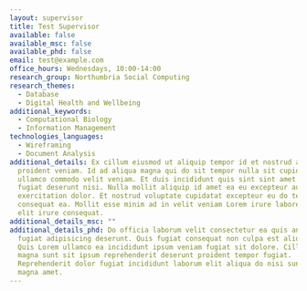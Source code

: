 ```yaml
---
layout: supervisor
title: Test Supervisor
available: false
available_msc: false
available_phd: false
email: test@example.com
office_hours: Wednesdays, 10:00-14:00
research_group: Northumbria Social Computing
research_themes:
  - Database
  - Digital Health and Wellbeing
additional_keywords:
  - Computational Biology
  - Information Management
technologies_languages:
  - Wireframing
  - Document Analysis
additional_details: Ex cillum eiusmod ut aliquip tempor id et nostrud anim
  proident veniam. Id ad aliqua magna qui do sit tempor nulla sit cupidatat
  ullamco commodo velit veniam. Et duis incididunt quis sint sint amet duis
  fugiat deserunt nisi. Nulla mollit aliquip id amet ea eu excepteur aute minim
  exercitation dolor. Et nostrud voluptate cupidatat excepteur eu do tempor
  consequat ea. Mollit esse minim ad in velit veniam Lorem irure labore mollit
  elit irure consequat.
additional_details_msc: ""
additional_details_phd: Do officia laborum velit consectetur ea quis anim in
  fugiat adipisicing deserunt. Quis fugiat consequat non culpa est aliqua eu.
  Quis Lorem ullamco ea incididunt ipsum veniam fugiat sit dolore. Cillum qui ea
  magna sunt sit ipsum reprehenderit deserunt proident tempor fugiat.
  Reprehenderit dolor fugiat incididunt laborum elit aliqua do nisi sunt ullamco
  magna amet.
---
```

